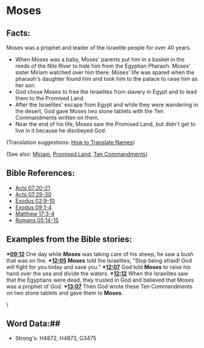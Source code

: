 # Moses #

## Facts: ##

Moses was a prophet and leader of the Israelite people for over 40 years.  

 * When Moses was a baby, Moses' parents put him in a basket in the reeds of the Nile River to hide him from the Egyptian Pharaoh. Moses' sister Miriam watched over him there. Moses' life was spared when the pharaoh's daughter found him and took him to the palace to raise him as her son.
 * God chose Moses to free the Israelites from slavery in Egypt and to lead them to the Promised Land.
 * After the Israelites' escape from Egypt and while they were wandering in the desert, God gave Moses two stone tablets with the Ten Commandments written on them.
 * Near the end of his life, Moses saw the Promised Land, but didn't get to live in it because he disobeyed God.

(Translation suggestions: [How to Translate Names](rc://en/ta/man/translate/translate-names))

(See also: [Miriam](miriam.md), [Promised Land](../kt/promisedland.md), [Ten Commandments](../other/tencommandments.md))

## Bible References: ##

* [Acts 07:20-21](rc://en/tn/help/act/07/20)
* [Acts 07:29-30](rc://en/tn/help/act/07/29)
* [Exodus 02:9-10](rc://en/tn/help/exo/02/09)
* [Exodus 09:1-4](rc://en/tn/help/exo/09/01)
* [Matthew 17:3-4](rc://en/tn/help/mat/17/03)
* [Romans 05:14-15](rc://en/tn/help/rom/05/14)

## Examples from the Bible stories: ##

  __*[09:12](rc://en/tn/help/obs/09/12)__ One day while __Moses__ was taking care of his sheep, he saw a bush that was on fire.
  __*[12:05](rc://en/tn/help/obs/12/05)__ __Moses__ told the Israelites, "Stop being afraid! God will fight for you today and save you."
  __*[12:07](rc://en/tn/help/obs/12/07)__ God told __Moses__ to raise his hand over the sea and divide the waters.
  __*[12:12](rc://en/tn/help/obs/12/12)__ When the Israelites saw that the Egyptians were dead, they trusted in God and believed that Moses was a prophet of God.
  __*[13:07](rc://en/tn/help/obs/13/07)__ Then God wrote these Ten Commandments on two stone tablets and gave them to __Moses__.



\\

## Word Data:##

* Strong's: H4872, H4873, G3475
